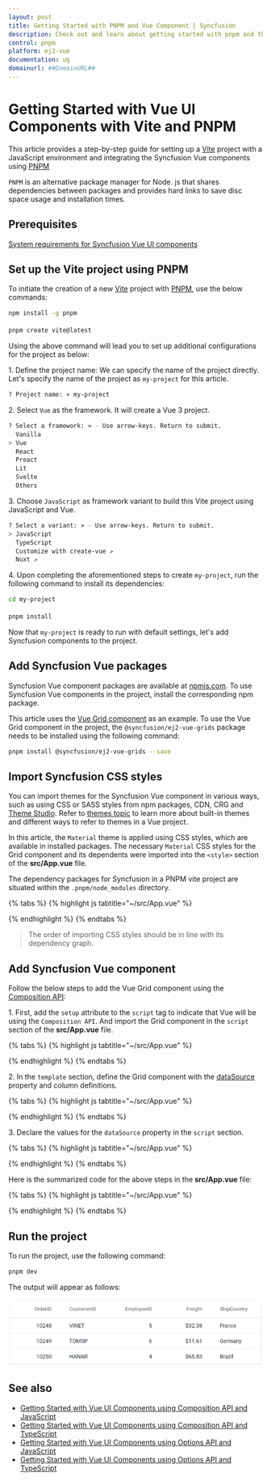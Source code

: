 ```yaml
---
layout: post
title: Getting Started with PNPM and Vue Component | Syncfusion
description: Check out and learn about getting started with pnpm and the Vue component of Syncfusion Essential JS 2 and more details.
control: pnpm
platform: ej2-vue
documentation: ug
domainurl: ##DomainURL##
---
```


# Getting Started with Vue UI Components with Vite and PNPM

This article provides a step-by-step guide for setting up a [Vite](https://vitejs.dev/) project with a JavaScript environment and integrating the Syncfusion Vue components using [PNPM](https://pnpm.io/)

`PNPM` is an alternative package manager for Node. js that shares dependencies between packages and provides hard links to save disc space usage and installation times.

## Prerequisites

[System requirements for Syncfusion Vue UI components](../system-requirements)

## Set up the Vite project using PNPM

To initiate the creation of a new [Vite](https://vitejs.dev/) project with [PNPM](https://pnpm.io/), use the below commands:

```bash
npm install -g pnpm

pnpm create vite@latest
```

Using the above command will lead you to set up additional configurations for the project as below:

1\. Define the project name: We can specify the name of the project directly. Let's specify the name of the project as `my-project` for this article.

```bash
? Project name: » my-project
```

2\. Select `Vue` as the framework. It will create a Vue 3 project.

```bash
? Select a framework: » - Use arrow-keys. Return to submit.
  Vanilla
> Vue
  React
  Preact
  Lit
  Svelte
  Others
```

3\. Choose `JavaScript` as framework variant to build this Vite project using JavaScript and Vue.

```bash
? Select a variant: » - Use arrow-keys. Return to submit.
> JavaScript
  TypeScript
  Customize with create-vue ↗
  Nuxt ↗
```

4\. Upon completing the aforementioned steps to create `my-project`, run the following command to install its dependencies:

```bash
cd my-project

pnpm install
```

Now that `my-project` is ready to run with default settings, let's add Syncfusion components to the project.

## Add Syncfusion Vue packages

Syncfusion Vue component packages are available at [npmjs.com](https://www.npmjs.com/search?q=ej2-vue). To use Syncfusion Vue components in the project, install the corresponding npm package.

This article uses the [Vue Grid component](https://www.syncfusion.com/vue-components/vue-grid) as an example. To use the Vue Grid component in the project, the `@syncfusion/ej2-vue-grids` package needs to be installed using the following command:

```bash
pnpm install @syncfusion/ej2-vue-grids --save
```

## Import Syncfusion CSS styles

You can import themes for the Syncfusion Vue component in various ways, such as using CSS or SASS styles from npm packages, CDN, CRG and [Theme Studio](https://ej2.syncfusion.com/vue/documentation/appearance/theme-studio/). Refer to [themes topic](https://ej2.syncfusion.com/vue/documentation/appearance/theme/) to learn more about built-in themes and different ways to refer to themes in a Vue project.

In this article, the `Material` theme is applied using CSS styles, which are available in installed packages. The necessary `Material` CSS styles for the Grid component and its dependents were imported into the `<style>` section of the **src/App.vue** file.


The dependency packages for Syncfusion in a PNPM vite project are situated within the `.pnpm/node_modules` directory.

{% tabs %}
{% highlight js tabtitle="~/src/App.vue" %}

<style>
  @import "../node_modules/.pnpm/node_modules/@syncfusion/ej2-base/styles/material.css";
  @import "../node_modules/.pnpm/node_modules/@syncfusion/ej2-buttons/styles/material.css";
  @import "../node_modules/.pnpm/node_modules/@syncfusion/ej2-calendars/styles/material.css";
  @import "../node_modules/.pnpm/node_modules/@syncfusion/ej2-dropdowns/styles/material.css";
  @import "../node_modules/.pnpm/node_modules/@syncfusion/ej2-inputs/styles/material.css";
  @import "../node_modules/.pnpm/node_modules/@syncfusion/ej2-navigations/styles/material.css";
  @import "../node_modules/.pnpm/node_modules/@syncfusion/ej2-popups/styles/material.css";
  @import "../node_modules/.pnpm/node_modules/@syncfusion/ej2-splitbuttons/styles/material.css";
  @import "../node_modules/@syncfusion/ej2-vue-grids/styles/material.css";
</style>

{% endhighlight %}
{% endtabs %}

> The order of importing CSS styles should be in line with its dependency graph.

## Add Syncfusion Vue component

Follow the below steps to add the Vue Grid component using the [Composition API](https://vuejs.org/guide/introduction.html#composition-api):

1\. First, add the `setup` attribute to the `script` tag to indicate that Vue will be using the `Composition API`. And import the Grid component in the `script` section of the **src/App.vue** file.

{% tabs %}
{% highlight js tabtitle="~/src/App.vue" %}

<script setup>
  import { GridComponent as EjsGrid, ColumnsDirective as EColumns, ColumnDirective as EColumn } from '@syncfusion/ej2-vue-grids';
</script>

{% endhighlight %}
{% endtabs %}
   
2\. In the `template` section, define the Grid component with the [dataSource](https://ej2.syncfusion.com/vue/documentation/api/grid#datasource) property and column definitions.

{% tabs %}
{% highlight js tabtitle="~/src/App.vue" %}

<template>
  <ejs-grid :dataSource='data'>
    <e-columns>
      <e-column field='OrderID' width='100' textAlign="Right"></e-column>
      <e-column field='CustomerID' width='100'></e-column>
      <e-column field='EmployeeID' width='100' textAlign="Right"></e-column>
      <e-column field='Freight' width='100' format="C2" textAlign="Right"></e-column>
      <e-column field='ShipCountry' width='100'></e-column>
    </e-columns>
  </ejs-grid>
</template>

{% endhighlight %}
{% endtabs %}

3\. Declare the values for the `dataSource` property in the `script` section.

{% tabs %}
{% highlight js tabtitle="~/src/App.vue" %}

<script setup>
  const data = [
    { OrderID: 10248, CustomerID: 'VINET', EmployeeID: 5, ShipCountry: 'France', Freight: 32.38 },
    { OrderID: 10249, CustomerID: 'TOMSP', EmployeeID: 6, ShipCountry: 'Germany', Freight: 11.61 },
    { OrderID: 10250, CustomerID: 'HANAR', EmployeeID: 4, ShipCountry: 'Brazil', Freight: 65.83 }
  ];
</script>

{% endhighlight %}
{% endtabs %}

Here is the summarized code for the above steps in the **src/App.vue** file:

{% tabs %}
{% highlight js tabtitle="~/src/App.vue" %}

<template>
  <ejs-grid :dataSource='data'>
    <e-columns>
      <e-column field='OrderID' width='100' textAlign="Right"></e-column>
      <e-column field='CustomerID' width='100'></e-column>
      <e-column field='EmployeeID' width='100' textAlign="Right"></e-column>
      <e-column field='Freight' width='100' format="C2" textAlign="Right"></e-column>
      <e-column field='ShipCountry' width='100'></e-column>
    </e-columns>
  </ejs-grid>
</template>

<script setup>
  // Import component and its directives
  import { GridComponent as EjsGrid, ColumnsDirective as EColumns, ColumnDirective as EColumn } from '@syncfusion/ej2-vue-grids';
  const data = [
    { OrderID: 10248, CustomerID: 'VINET', EmployeeID: 5, ShipCountry: 'France', Freight: 32.38 },
    { OrderID: 10249, CustomerID: 'TOMSP', EmployeeID: 6, ShipCountry: 'Germany', Freight: 11.61 },
    { OrderID: 10250, CustomerID: 'HANAR', EmployeeID: 4, ShipCountry: 'Brazil', Freight: 65.83 }
  ];
</script>

<style>
  @import "../node_modules/.pnpm/node_modules/@syncfusion/ej2-base/styles/material.css";
  @import "../node_modules/.pnpm/node_modules/@syncfusion/ej2-buttons/styles/material.css";
  @import "../node_modules/.pnpm/node_modules/@syncfusion/ej2-calendars/styles/material.css";
  @import "../node_modules/.pnpm/node_modules/@syncfusion/ej2-dropdowns/styles/material.css";
  @import "../node_modules/.pnpm/node_modules/@syncfusion/ej2-inputs/styles/material.css";
  @import "../node_modules/.pnpm/node_modules/@syncfusion/ej2-navigations/styles/material.css";
  @import "../node_modules/.pnpm/node_modules/@syncfusion/ej2-popups/styles/material.css";
  @import "../node_modules/.pnpm/node_modules/@syncfusion/ej2-splitbuttons/styles/material.css";
  @import "../node_modules/@syncfusion/ej2-vue-grids/styles/material.css";
</style>

{% endhighlight %}
{% endtabs %}

## Run the project

To run the project, use the following command:

```bash
pnpm dev
```

The output will appear as follows:

![vue3-js-composition](../appearance/images/vue3-js-composition.png)

## See also

* [Getting Started with Vue UI Components using Composition API and JavaScript](./vue-3-js-composition)
* [Getting Started with Vue UI Components using Composition API and TypeScript](./vue-3-ts-composition)
* [Getting Started with Vue UI Components using Options API and JavaScript](./vue-3-js-options)
* [Getting Started with Vue UI Components using Options API and TypeScript](./vue-3-ts-options)